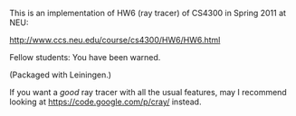 This is an implementation of HW6 (ray tracer) of CS4300 in Spring 2011 at NEU:

http://www.ccs.neu.edu/course/cs4300/HW6/HW6.html

Fellow students: You have been warned.

(Packaged with Leiningen.)

If you want a *good* ray tracer with all the usual features, may I recommend
looking at https://code.google.com/p/cray/ instead.